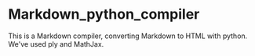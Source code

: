 Markdown_python_compiler
========================

This is a Markdown compiler, converting Markdown to HTML with python. We've used ply and MathJax.
